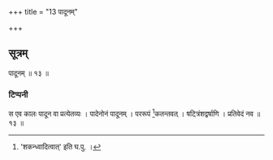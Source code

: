 +++
title = "13 पादूनम्"

+++
## सूत्रम्
पादूनम् ॥ १३ ॥
### टिप्पनी
स एव कालः पादून वा प्रत्येतव्यः । पादेनोनं पादूनम् । पररूपं [^२]कतन्तवत् । षट्त्रिंशद्वर्षाणि । प्रतिवेदं नव ॥ १३ ॥  

[^२]: 'शकन्ध्वादित्वात्' इति घ.पु. ।  
